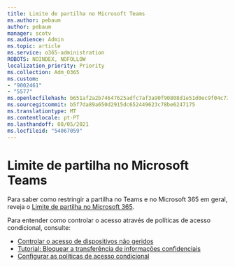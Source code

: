 ```yaml
---
title: Limite de partilha no Microsoft Teams
ms.author: pebaum
author: pebaum
manager: scotv
ms.audience: Admin
ms.topic: article
ms.service: o365-administration
ROBOTS: NOINDEX, NOFOLLOW
localization_priority: Priority
ms.collection: Adm_O365
ms.custom:
- "9002461"
- "5577"
ms.openlocfilehash: b651af2a2b74647625adfc7af3a90f90808d1e51d0ec9f04c73313fd7232c4ac
ms.sourcegitcommit: b5f7da89a650d2915dc652449623c78be6247175
ms.translationtype: MT
ms.contentlocale: pt-PT
ms.lasthandoff: 08/05/2021
ms.locfileid: "54067059"
---
```

# <a name="limit-sharing-in-microsoft-teams"></a>Limite de partilha no Microsoft Teams

Para saber como restringir a partilha no Teams e no Microsoft 365 em geral, reveja o [Limite de partilha no Microsoft 365](https://docs.microsoft.com/microsoft-365/solutions/microsoft-365-limit-sharing?view=o365-worldwide).

Para entender como controlar o acesso através de políticas de acesso condicional, consulte:

- [Controlar o acesso de dispositivos não geridos](https://docs.microsoft.com/sharepoint/control-access-from-unmanaged-devices)
- [Tutorial: Bloquear a transferência de informações confidenciais](https://docs.microsoft.com/cloud-app-security/use-case-proxy-block-session-aad)
- [Configurar as políticas de acesso condicional](https://docs.microsoft.com/microsoft-365/business/set-up-conditional-access-policies?view=o365-worldwide)
